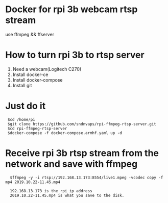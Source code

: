 # Docker for rpi 3b webcam rtsp stream

  use ffmpeg && ffserver

# How to turn rpi 3b to rtsp server
   
   1. Need a webcam(Logitech C270)
   2. Install docker-ce
   3. Install docker-compose
   4. Install git

# Just do it
  ```
   $cd /home/pi
   $git clone https://github.com/sndnvaps/rpi-ffmpeg-rtsp-server.git
   $cd rpi-ffmpeg-rtsp-server
   $docker-compose -f docker-compose.armhf.yaml up -d
  ```
# Receive rpi 3b rtsp stream from the network and save with ffmpeg
```
  $ffmpeg -y -i rtsp://192.168.13.173:8554/live1.mpeg -vcodec copy -f mp4 2019.10.22-11.45.mp4
  
  192.168.13.173 is the rpi ip address
  2019.10.22-11.45.mp4 is what you save to the disk.
```
